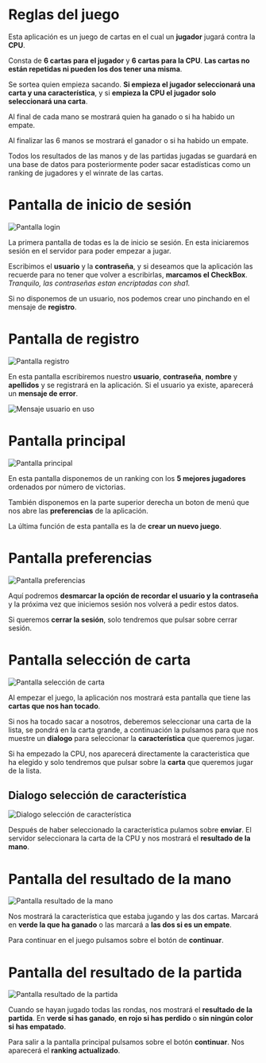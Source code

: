 # Reglas del juego
Esta aplicación es un juego de cartas en el cual un **jugador** jugará contra la **CPU**. 

Consta de **6 cartas para el jugador** y **6 cartas para la CPU**. **Las cartas no están repetidas ni pueden los dos tener una misma**.

Se sortea quien empieza sacando. **Si empieza el jugador seleccionará una carta y una característica**, y si **empieza la CPU el jugador solo seleccionará una carta**.

Al final de cada mano se mostrará quien ha ganado o si ha habido un empate.

Al finalizar las 6 manos se mostrará el ganador o si ha habido un empate.

Todos los resultados de las manos y de las partidas jugadas se guardará en una base de datos para posteriormente poder sacar estadísticas como un ranking de jugadores y el winrate de las cartas.


# Pantalla de inicio de sesión
![Pantalla login](login.jpg)


La primera pantalla de todas es la de inicio se sesión. En esta iniciaremos sesión en el servidor para poder empezar a jugar.

Escribimos el **usuario** y la **contraseña**, y si deseamos que la aplicación las recuerde para no tener que volver a escribirlas, **marcamos el CheckBox**. *Tranquilo, las contraseñas estan encriptadas con sha1.*

Si no disponemos de un usuario, nos podemos crear uno pinchando en el mensaje de **registro**. 


# Pantalla de registro
![Pantalla registro](registro.jpg)


En esta pantalla escribiremos nuestro **usuario**, **contraseña**, **nombre** y **apellidos** y se registrará en la aplicación. Si el usuario ya existe, aparecerá un **mensaje de error**.


![Mensaje usuario en uso](mensaje_registro.jpg)

# Pantalla principal

![Pantalla principal](inicio.jpg)


En esta pantalla disponemos de un ranking con los **5 mejores jugadores** ordenados por número de victorias.

También disponemos en la parte superior derecha un boton de menú que nos abre las **preferencias** de la aplicación.

La última función de esta pantalla es la de **crear un nuevo juego**. 


# Pantalla preferencias

![Pantalla preferencias](preferencias.jpg)


Aquí podremos **desmarcar la opción de recordar el usuario y la contraseña** y la próxima vez que iniciemos sesión nos volverá a pedir estos datos.

Si queremos **cerrar la sesión**, solo tendremos que pulsar sobre cerrar sesión.


# Pantalla selección de carta

![Pantalla selección de carta](seleccion_carta.jpg)


Al empezar el juego, la aplicación nos mostrará esta pantalla que tiene las **cartas que nos han tocado**.

Si nos ha tocado sacar a nosotros, deberemos seleccionar una carta de la lista, se pondrá en la carta grande, a continuación la pulsamos para que nos muestre un **dialogo** para seleccionar la **característica** que queremos jugar.

Si ha empezado la CPU, nos aparecerá directamente la caracteristica que ha elegido y solo tendremos que pulsar sobre la **carta** que queremos jugar de la lista.


## Dialogo selección de característica

![Dialogo selección de característica](seleccion_caracteristica.jpg)


Después de haber seleccionado la característica pulamos sobre **enviar**. El servidor seleccionara la carta de la CPU y nos mostrará el **resultado de la mano**.


# Pantalla del resultado de la mano

![Pantalla resultado de la mano](resultado_mano.jpg)


Nos mostrará la característica que estaba jugando y las dos cartas. Marcará en **verde la que ha ganado** o las marcará a **las dos si es un empate**.

Para continuar en el juego pulsamos sobre el botón de **continuar**.


# Pantalla del resultado de la partida

![Pantalla resultado de la partida](resultado_partida.jpg)


Cuando se hayan jugado todas las rondas, nos mostrará el **resultado de la partida**. En **verde si has ganado**, **en rojo si has perdido** o **sin ningún color si has empatado**.

Para salir a la pantalla principal pulsamos sobre el botón **continuar**. Nos aparecerá el **ranking actualizado**.

